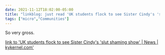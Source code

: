 ```yaml
---
date: 2021-11-12T18:02:00-05:00
title: "linkblog: just read 'UK students flock to see Sister Cindy's 'slut shaming show' | News | kykernel.com'"
tags: ["micro","Communities"]
---
```

So very gross.
 
[link to 'UK students flock to see Sister Cindy's 'slut shaming show' | News | kykernel.com'](http://www.kykernel.com/news/uk-students-flock-to-see-sister-cindys-slut-shaming-show/article_07c74b8a-4401-11ec-aab9-2b73adc45618.html)
